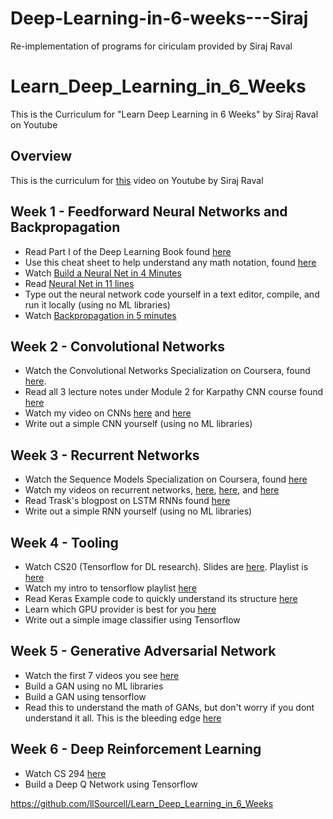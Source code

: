 # Deep-Learning-in-6-weeks---Siraj
Re-implementation of programs for ciriculam provided by Siraj Raval 

# Learn_Deep_Learning_in_6_Weeks
This is the Curriculum for "Learn Deep Learning in 6 Weeks" by Siraj Raval on Youtube 


## Overview

This is the curriculum for [this](https://youtu.be/_qjNH1rDLm0) video on Youtube by Siraj Raval

## Week 1 - Feedforward Neural Networks and Backpropagation

- Read Part I of the Deep Learning Book found [here](http://www.deeplearningbook.org/) 
- Use this cheat sheet to help understand any math notation, found [here](https://www.flickr.com/photos/95869671@N08/40544016221)
- Watch [Build a Neural Net in 4 Minutes](https://www.youtube.com/watch?v=h3l4qz76JhQ)
- Read [Neural Net in 11 lines](https://iamtrask.github.io/2015/07/12/basic-python-network/) 
- Type out the neural network code yourself in a text editor, compile, and run it locally (using no ML libraries)
- Watch [Backpropagation in 5 minutes](https://www.youtube.com/watch?v=q555kfIFUCM)

## Week 2 - Convolutional Networks

- Watch the Convolutional Networks Specialization on Coursera, found [here](https://www.coursera.org/learn/convolutional-neural-networks). 
- Read all 3 lecture notes under Module 2 for Karpathy CNN course found [here](http://cs231n.github.io/)
- Watch my video on CNNs [here](https://www.youtube.com/watch?v=FTr3n7uBIuE&t=1782s) and [here](https://www.youtube.com/watch?v=cAICT4Al5Ow&t=4s)
- Write out a simple CNN yourself (using no ML libraries)

## Week 3 - Recurrent Networks

- Watch the Sequence Models Specialization on Coursera, found [here](https://www.coursera.org/learn/nlp-sequence-models)
- Watch my videos on recurrent networks, [here](https://www.youtube.com/watch?v=BwmddtPFWtA&t=4s), [here](https://www.youtube.com/watch?v=cdLUzrjnlr4), and [here](https://www.youtube.com/watch?v=9zhrxE5PQgY&t=25s)
- Read Trask's blogpost on LSTM RNNs found [here](https://iamtrask.github.io/2015/11/15/anyone-can-code-lstm/)
- Write out a simple RNN yourself (using no ML libraries)

## Week 4 - Tooling

- Watch CS20 (Tensorflow for DL research). Slides are [here](http://web.stanford.edu/class/cs20si/syllabus.html). Playlist is [here](https://www.youtube.com/watch?v=g-EvyKpZjmQ&list=PLDuNt91tg0urwwTQNKyUbncSDvMEl74ww)
- Watch my intro to tensorflow playlist [here](https://www.youtube.com/watch?v=2FmcHiLCwTU&list=PL2-dafEMk2A7EEME489DsI468AB0wQsMV)
- Read Keras Example code to quickly understand its structure [here](https://keras.io/getting-started/sequential-model-guide/)
- Learn which GPU provider is best for you [here](https://medium.com/@rupak.thakur/aws-vs-paperspace-vs-floydhub-choosing-your-cloud-gpu-partner-350150606b39)
- Write out a simple image classifier using Tensorflow

## Week 5 - Generative Adversarial Network
- Watch the first 7 videos you see [here](https://www.youtube.com/results?search_query=generative+adversarial+network)
- Build a GAN using no ML libraries
- Build a GAN using tensorflow
- Read this to understand the math of GANs, but don't worry if you dont understand it all. This is the bleeding edge [here](https://lilianweng.github.io/lil-log/2017/08/20/from-GAN-to-WGAN.html)

## Week 6 - Deep Reinforcement Learning
- Watch CS 294 [here](http://rail.eecs.berkeley.edu/deeprlcourse/) 
- Build a Deep Q Network using Tensorflow



https://github.com/llSourcell/Learn_Deep_Learning_in_6_Weeks

